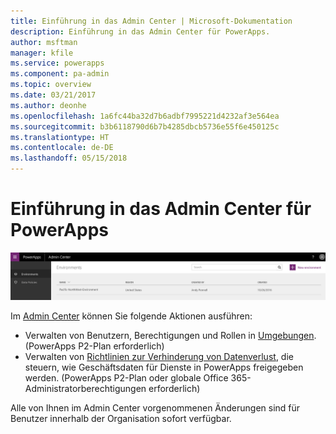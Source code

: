 ```yaml
---
title: Einführung in das Admin Center | Microsoft-Dokumentation
description: Einführung in das Admin Center für PowerApps.
author: msftman
manager: kfile
ms.service: powerapps
ms.component: pa-admin
ms.topic: overview
ms.date: 03/21/2017
ms.author: deonhe
ms.openlocfilehash: 1a6fc44ba32d7b6adbf7995221d4232af3e564ea
ms.sourcegitcommit: b3b6118790d6b7b4285dbcb5736e55f6e450125c
ms.translationtype: HT
ms.contentlocale: de-DE
ms.lasthandoff: 05/15/2018
---
```

# <a name="introduction-to-the-admin-center-for-powerapps"></a>Einführung in das Admin Center für PowerApps
![Übersicht](./media/introduction-to-the-admin-center/overview.png)  

Im [Admin Center](https://admin.powerapps.com) können Sie folgende Aktionen ausführen:

* Verwalten von Benutzern, Berechtigungen und Rollen in [Umgebungen](environments-administration.md). (PowerApps P2-Plan erforderlich)
* Verwalten von [Richtlinien zur Verhinderung von Datenverlust](prevent-data-loss.md), die steuern, wie Geschäftsdaten für Dienste in PowerApps freigegeben werden. (PowerApps P2-Plan oder globale Office 365-Administratorberechtigungen erforderlich)

Alle von Ihnen im Admin Center vorgenommenen Änderungen sind für Benutzer innerhalb der Organisation sofort verfügbar.     

